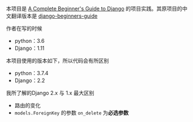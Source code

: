 
本项目是 [A Complete Beginner's Guide to Django](https://simpleisbetterthancomplex.com/series/beginners-guide/1.11/) 的项目实践。其原项目的中文翻译版本是 [django-beginners-guide](https://github.com/pythonzhichan/django-beginners-guide)

作者在写的时候 

- python：3.6
- Django：1.11

本项目使用的版本如下，所以代码会有所区别
- python：3.7.4
- Django：2.2

我所了解的Django 2.x 与 1.x 最大区别

- 路由的变化
- `models.ForeignKey` 的参数 `on_delete` 为**必选参数**